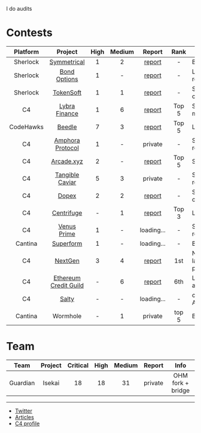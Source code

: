 I do audits 

# Contests 

| Platform | Project | High | Medium | Report  | Rank | Info | 
|:--:|:--:|:--:|:--:|:--:|:--:|--|
| Sherlock | [Symmetrical](https://audits.sherlock.xyz/contests/85)| 1 | 2 | [report](https://github.com/0x3b33/portfolio/tree/master/sherlock/2023-06-symmetrical/report.md) | - | Bonds | 
| Sherlock | [Bond Options](https://audits.sherlock.xyz/contests/99) | 1 | - | [report](https://github.com/0x3b33/portfolio/blob/master/sherlock/2023-06-bond/report.md) | - | Lending + rewards |
| Sherlock | [TokenSoft](https://audits.sherlock.xyz/contests/100) | 1 | 1 | [report](https://github.com/0x3b33/portfolio/tree/master/sherlock/2023-06-tokensoft/report.md) | - | Staking optimizer | 
| C4 | [Lybra Finance](https://code4rena.com/contests/2023-06-lybra-finance#top) | 1 | 6 | [report](https://github.com/0x3b33/portfolio/blob/master/c4/2023-06-lybra/report.md) | Top 5 | Stablecoin minter |
| CodeHawks | [Beedle](https://www.codehawks.com/contests/clkbo1fa20009jr08nyyf9wbx) | 7 | 3 | [report](https://github.com/0x3b33/portfolio/blob/master/codeHawks/2023-07-beedles/report.md) | Top 5 | Lending |
| C4 | [Amphora Protocol](https://code4rena.com/contests/2023-07-amphora-protocol#top) | 1 | - | private | - | Staking + rewards |
| C4 | [Arcade.xyz](https://code4rena.com/contests/2023-07-arcadexyz#top) | 2 | - | [report](https://github.com/0x3b33/portfolio/blob/master/c4/2023-07-arcade/report.md)|  Top 5 | Staking | 
| C4 | [Tangible Caviar](https://code4rena.com/contests/2023-08-tangible-caviar#top) | 5 | 3 | private | - | Staking + rewards |
| C4 | [Dopex](https://code4rena.com/contests/2023-08-dopex#top) | 2 | 2 | [report](https://github.com/0x3b33/portfolio/blob/master/c4/2023-08-dopex/report.md) | - | Staking optimizer |
| C4 | [Centrifuge](https://code4rena.com/contests/2023-09-centrifuge#top) | - | 1 | [report](https://github.com/0x3b33/portfolio/blob/master/c4/2023-09-centrifuge/report.md) |  Top 3 | Lending |
| C4 | [Venus Prime](https://code4rena.com/contests/2023-09-venus-prime#top) | 1 | - | loading... | - | Staking + rewards |
| Cantina | [Superform](https://cantina.xyz/competitions/2cd0b038-3e32-4db6-b488-0f85b6f0e49f) | 1 | - | loading... | - | Bridge |
| C4 | [NextGen](https://code4rena.com/audits/2023-10-nextgen#top) | 3 | 4 | [report](https://github.com/0x3b33/portfolio/blob/master/c4/2023-10-nextgen/report.md) | 1st | NFT launch pad |
| C4 | [Ethereum Credit Guild](https://code4rena.com/audits/2023-12-ethereum-credit-guild#top) | - | 6 | [report](https://github.com/0x3b33/portfolio/blob/master/c4/2023-12-ecg/report.md) | 6th | Ledning + auctions |
| C4 | [Salty](https://code4rena.com/audits/2024-01-saltyio#top) | - | - | loading... | - | custom AMM |
| Cantina | Wormhole | - | 1 | private | top 5 | Bridge | 

# Team
| Team | Project | Critical | High | Medium | Report | Info |
|:--:|:--:|:--:|:--:|:--:|:--:|:--:|
| Guardian | Isekai | 18 | 18 | 31 | private | OHM fork + bridge|

---

- [Twitter](https://twitter.com/0x3b338)
- [Articles](https://mirror.xyz/0x3b338e782859aE11c0B15694bc482a9aFa4A5809)
- [C4 profile](https://code4rena.com/@0x3b)
